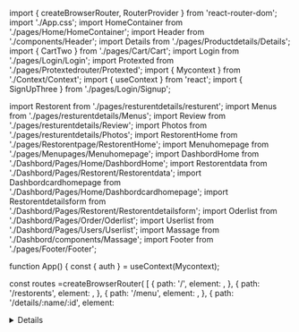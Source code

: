 import { createBrowserRouter, RouterProvider } from 'react-router-dom';
import './App.css';
import HomeContainer from './pages/Home/HomeContainer';
import Header from './components/Header';
import Details from './pages/Productdetails/Details';
import { CartTwo } from './pages/Cart/Cart';
import Login from './pages/Login/Login';
import Protexted from './pages/Protextedrouter/Protexted';
import { Mycontext } from './Context/Context';
import { useContext } from 'react';
import { SignUpThree } from './pages/Login/Signup';

import Restorent from './pages/resturentdetails/resturent';
import Menus from './pages/resturentdetails/Menus';
import Review from './pages/resturentdetails/Review';
import Photos from './pages/resturentdetails/Photos';
import RestorentHome from './pages/Restorentpage/RestorentHome';
import Menuhomepage from './pages/Menupages/Menuhomepage';
import DashbordHome from './Dashbord/Pages/Home/DashbordHome';
import Restorentdata from './Dashbord/Pages/Restorent/Restorentdata';
import Dashbordcardhomepage from './Dashbord/Pages/Home/Dashbordcardhomepage';
import Restorentdetailsform from './Dashbord/Pages/Restorent/Restorentdetailsform';
import Oderlist from './Dashbord/Pages/Order/Oderlist';
import Userlist from './Dashbord/Pages/Users/Userlist';
import Massage from './Dashbord/components/Massage';
import Footer from './pages/Footer/Footer';

function App() {
  const { auth } = useContext(Mycontext);

  const routes =createBrowserRouter( [
    {
      path: '/',
      element: <HomeContainer />,
    },
    {
      path: '/restorents',
      element: <RestorentHome />,
    },
    {
      path: '/menu',
      element: <Menuhomepage />,
    },
    {
      path: '/details/:name/:id',
      element: <Details />,
    },
    {
      path: '/cart',
      element: (
        <Protexted user={auth}>
          <CartTwo />
        </Protexted>
      ),
    },
    {
      path: '/signup',
      element: <SignUpThree />,
    },
    {
      path: '/login',
      element: <Login />,
    },
    {
      path: '/restaurant/:name',
      children: [
        {
          path: '',
          element: <Restorent />,
        },
        {
          path: 'menus',
          element: <Menus />,
        },
        {
          path: 'review',
          element: <Review />,
        },
        {
          path: 'photo',
          element: <Photos />,
        },
        {
          path: 'overview',
          element: <p>overview</p>,
        },
      ],
    },
    {
      path: '/dashbord',
      element: (
        <Protexted user={auth}>
          <DashbordHome>
            <Dashbordcardhomepage />
            <Restorentdata />
            <Restorentdetailsform />
            <Oderlist />
            <Userlist />
            <Massage path="logout" />
          </DashbordHome>
        </Protexted>
      ),
    },
    {
      path: '*',
      element: <p>error</p>,
    },
  ]);

  return (
    <>
    
      <RouterProvider router={routes}></RouterProvider>
    </>
  );
}

export default App;
